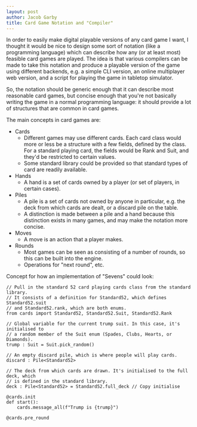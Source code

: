 ```yaml
---
layout: post
author: Jacob Garby
title: Card Game Notation and "Compiler"
---
```


In order to easily make digital playable versions of any card game I want, I thought it would be nice
to design some sort of notation (like a programming language) which can describe how any (or at least
most) feasible card games are played. The idea is that various compilers can be made to take this
notation and produce a playable version of the game using different backends, e.g. a simple CLI version,
an online multiplayer web version, and a script for playing the game in tabletop simulator.

So, the notation should be generic enough that it can describe most reasonable card games, but concise
enough that you're not basically writing the game in a normal programming language: it should provide
a lot of structures that are common in card games.

The main concepts in card games are:

 - Cards
   - Different games may use different cards. Each card class would more or less be a structure with a few fields, defined
     by the class. For a standard playing card, the fields would be Rank and Suit, and they'd be
     restricted to certain values. 
   - Some standard library could be provided so that standard types of card are readily available.
 - Hands
   - A hand is a set of cards owned by a player (or set of players, in certain cases).
 - Piles
   - A pile is a set of cards not owned by anyone in particular, e.g. the deck from which cards are dealt, or a discard pile
     on the table.
   - A distinction is made between a pile and a hand because this distinction exists in many games, and may make
     the notation more concise.
 - Moves
   - A move is an action that a player makes.
 - Rounds
   - Most games can be seen as consisting of a number of rounds, so this can be built into the engine.
   - Operations for "next round", etc.

Concept for how an implementation of "Sevens" could look:

```
// Pull in the standard 52 card playing cards class from the standard library.
// It consists of a definition for Standard52, which defines Standard52.suit
// and Standard52.rank, which are both enums.
from cards import Standard52, Standard52.Suit, Standard52.Rank

// Global variable for the current trump suit. In this case, it's initialised to
// a random member of the Suit enum (Spades, Clubs, Hearts, or Diamonds).
trump : Suit = Suit.pick_random()

// An empty discard pile, which is where people will play cards.
discard : Pile<Standard52>

// The deck from which cards are drawn. It's initialised to the full deck, which
// is defined in the standard library.
deck : Pile<Standard52> = Standard52.full_deck // Copy initialise

@cards.init
def start():
    cards.message_all(f"Trump is {trump}")

@cards.pre_round
```
